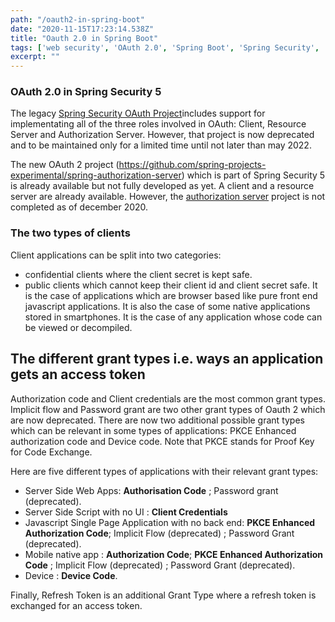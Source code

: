```yaml
---
path: "/oauth2-in-spring-boot"
date: "2020-11-15T17:23:14.538Z"
title: "Oauth 2.0 in Spring Boot"
tags: ['web security', 'OAuth 2.0', 'Spring Boot', 'Spring Security', 'Spring 5']
excerpt: ""
---
```


### OAuth 2.0 in Spring Security 5

The legacy [Spring Security OAuth Project](https://github.com/spring-projects/spring-security-oauth)includes support for implementating all of the three roles involved in OAuth: Client, Resource Server and Authorization Server. However, that project is now deprecated and to be maintained only for a limited time 
until not later than may 2022. 

The new OAuth 2 project (https://github.com/spring-projects-experimental/spring-authorization-server) 
which is part of Spring Security 5 is already available but not fully developed as yet. A 
client and a resource server are already available. However, 
the [authorization server](https://github.com/spring-projects-experimental/spring-authorization-server) project is not completed as of december 2020. 

### The two types of clients

Client applications can be split into two categories: 
- confidential clients where the client secret is kept safe.
- public clients which cannot keep their client id and client secret safe. It is the case of
applications which are browser based like pure front end javascript applications. It is also
the case of some native applications stored in smartphones. It is the case of any application 
whose code can be viewed or decompiled.

## The different grant types i.e. ways an application gets an access token

Authorization code and Client credentials are the most common grant types. Implicit flow and Password grant are two other grant types of Oauth 2 which are now deprecated. There are now two additional possible grant types which can be relevant in some types of applications: PKCE Enhanced authorization code and Device code. Note that PKCE stands for Proof Key for Code Exchange.

Here are five different types of applications with their relevant grant types:
- Server Side Web Apps: **Authorisation Code** ; Password grant (deprecated).
- Server Side Script with no UI : **Client Credentials**
- Javascript Single Page Application with no back end: **PKCE Enhanced Authorization Code**; Implicit Flow (deprecated) ; Password Grant (deprecated).
- Mobile native app : **Authorization Code**; **PKCE Enhanced Authorization Code** ; Implicit Flow (deprecated) ; Password Grant (deprecated).
- Device : **Device Code**.

Finally, Refresh Token is an additional Grant Type where a refresh token is exchanged for an access token.



